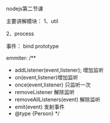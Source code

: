 nodejs第二节课

主要讲解模块：
1、util

2、process

事件：
bind
prototype


emmiter:
/**
 * addListener(event,listener); 增加监听
 * on(event,listener)增加监听
 * once(event,listener) 只监听一次
 * removeListener 解除监听
 * removeAllListeners(event) 解除监听
 * emit(event) 发射事件
 * @type {Person}
 */

